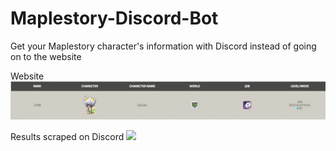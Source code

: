 # Maplestory-Discord-Bot
Get your Maplestory character's information with Discord instead of going on to the website  

Website
![](imgs/website.png)  

Results scraped on Discord
![](imgs/discord.png)
